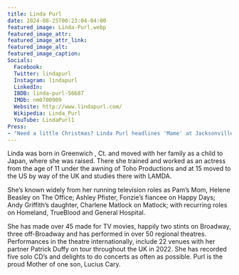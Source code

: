 ```yaml
---
title: Linda Purl
date: 2024-08-25T00:23:04-04:00
featured_image: Linda-Purl.webp
featured_image_attr: 
featured_image_attr_link: 
featured_image_alt: 
featured_image_caption: 
Socials:
  Facebook: 
  Twitter: lindapurl
  Instagram: lindapurl
  LinkedIn: 
  IBDB: linda-purl-56687
  IMDb: nm0700909
  Website: http://www.lindapurl.com/
  Wikipedia: Linda_Purl
  YouTube: LindaPurl1
Press:
- "Need a little Christmas? Linda Purl headlines 'Mame' at Jacksonville's Florida Theatre | The Florida Times-Union": https://www.jacksonville.com/story/entertainment/theater/2024/08/19/linda-purl-leading-staged-reading-of-mame-in-jacksonville/74769533007/
---
```

Linda was born in Greenwich , Ct. and moved with her family as a child to Japan, where she was raised.  There she trained and worked as an actress from the age of 11 under the awning of Toho Productions and at 15 moved to the US by way of the UK and studies there with LAMDA.

She’s known widely from her running television roles as Pam’s Mom, Helene Beasley on The Office; Ashley Pfister, Fonzie’s fiancee on Happy Days; Andy Griffith’s daughter, Charlene Matlock on Matlock; with recurring roles on Homeland, TrueBlood and General Hospital.

She has made over 45 made for TV movies, happily two stints on Broadway, three off-Broadway and has performed in over 50 regional theatres. Performances in the theatre internationally, include 22 venues with her partner Patrick Duffy on tour throughout the UK in 2022. She has recorded five solo CD’s and delights to do concerts as often as possible. Purl is the proud Mother of one son, Lucius Cary.